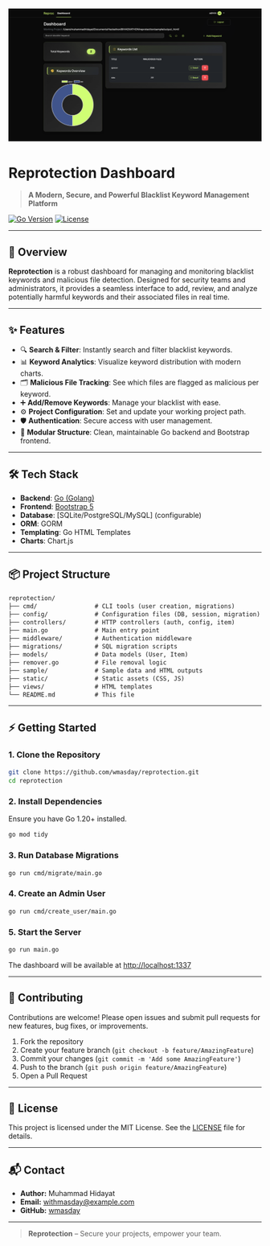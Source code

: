 # ![Hero Image](static/hero.png)

# Reprotection Dashboard

> **A Modern, Secure, and Powerful Blacklist Keyword Management Platform**

[![Go Version](https://img.shields.io/badge/Go-1.20+-00ADD8?logo=go)](https://golang.org/) [![License](https://img.shields.io/badge/license-MIT-green.svg)](LICENSE)

---

## 🚀 Overview

**Reprotection** is a robust dashboard for managing and monitoring blacklist keywords and malicious file detection. Designed for security teams and administrators, it provides a seamless interface to add, review, and analyze potentially harmful keywords and their associated files in real time.

---

## ✨ Features

- 🔍 **Search & Filter**: Instantly search and filter blacklist keywords.
- 📊 **Keyword Analytics**: Visualize keyword distribution with modern charts.
- 🗂️ **Malicious File Tracking**: See which files are flagged as malicious per keyword.
- ➕ **Add/Remove Keywords**: Manage your blacklist with ease.
- ⚙️ **Project Configuration**: Set and update your working project path.
- 🛡️ **Authentication**: Secure access with user management.
- 🧩 **Modular Structure**: Clean, maintainable Go backend and Bootstrap frontend.

---

## 🛠️ Tech Stack

- **Backend**: [Go (Golang)](https://golang.org/)
- **Frontend**: [Bootstrap 5](https://getbootstrap.com/)
- **Database**: [SQLite/PostgreSQL/MySQL] (configurable)
- **ORM**: GORM
- **Templating**: Go HTML Templates
- **Charts**: Chart.js

---

## 📦 Project Structure

```text
reprotection/
├── cmd/                # CLI tools (user creation, migrations)
├── config/             # Configuration files (DB, session, migration)
├── controllers/        # HTTP controllers (auth, config, item)
├── main.go             # Main entry point
├── middleware/         # Authentication middleware
├── migrations/         # SQL migration scripts
├── models/             # Data models (User, Item)
├── remover.go          # File removal logic
├── sample/             # Sample data and HTML outputs
├── static/             # Static assets (CSS, JS)
├── views/              # HTML templates
└── README.md           # This file
```

---

## ⚡ Getting Started

### 1. Clone the Repository

```bash
git clone https://github.com/wmasday/reprotection.git
cd reprotection
```

### 2. Install Dependencies

Ensure you have Go 1.20+ installed.

```bash
go mod tidy
```

### 3. Run Database Migrations

```bash
go run cmd/migrate/main.go
```

### 4. Create an Admin User

```bash
go run cmd/create_user/main.go
```

### 5. Start the Server

```bash
go run main.go
```

The dashboard will be available at [http://localhost:1337](http://localhost:1337)

---

## 🤝 Contributing

Contributions are welcome! Please open issues and submit pull requests for new features, bug fixes, or improvements.

1. Fork the repository
2. Create your feature branch (`git checkout -b feature/AmazingFeature`)
3. Commit your changes (`git commit -m 'Add some AmazingFeature'`)
4. Push to the branch (`git push origin feature/AmazingFeature`)
5. Open a Pull Request

---

## 📄 License

This project is licensed under the MIT License. See the [LICENSE](LICENSE) file for details.

---

## 📬 Contact

- **Author:** Muhammad Hidayat
- **Email:** [withmasday@example.com](mailto:withmasdayl@example.com)
- **GitHub:** [wmasday](https://github.com/wmasday)

---

> **Reprotection** – Secure your projects, empower your team.
